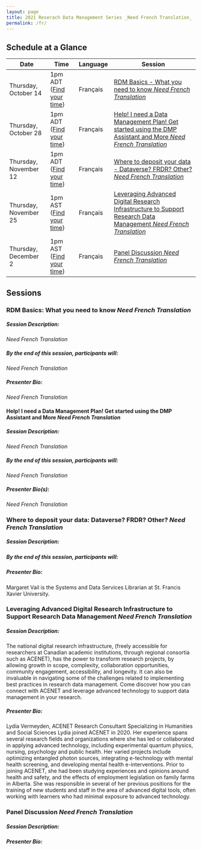 ```yaml
---
layout: page
title: 2021 Reserach Data Management Series _Need French Translation_
permalink: /fr/
---
```


## Schedule at a Glance

| Date | Time | Language | Session |
| ---- | ---- | -------- | ------- |
| Thursday, October 14 | 1pm ADT ([Find your time](https://dateful.com/time-zone-converter?t=1pm&d=2021-10-14&tz2=Atlantic-Daylight-Time-ADT)) | Français | [RDM Basics - What you need to know _Need French Translation_](#basics) |
| Thursday, October 28 | 1pm ADT ([Find your time](https://dateful.com/time-zone-converter?t=1pm&d=2021-10-28&tz2=Atlantic-Daylight-Time-ADT)) | Français | [Help! I need a Data Management Plan! Get started using the DMP Assistant and More _Need French Translation_](#dmp) |
| Thursday, November 12 | 1pm ADT ([Find your time](https://dateful.com/time-zone-converter?t=1pm&d=2021-11-12&tz2=Atlantic-Daylight-Time-ADT)) | Français | [Where to deposit your data - Dataverse? FRDR? Other? _Need French Translation_](#dataverse) |
| Thursday, November 25 | 1pm AST ([Find your time](https://dateful.com/time-zone-converter?t=12pm&d=2021-11-25&tz2=Atlantic-Standard-Time-AST)) | Français | [Leveraging Advanced Digital Research Infrastructure to Support Research Data Management _Need French Translation_](#cc) |
| Thursday, December 2 | 1pm AST ([Find your time](https://dateful.com/time-zone-converter?t=12pm&d=2021-12-02&tz2=Atlantic-Standard-Time-AST)) | Français | [Panel Discussion _Need French Translation_](#panel) |

## Sessions

### <a id="basics"></a>RDM Basics: What you need to know _Need French Translation_

##### Session Description:  
_Need French Translation_
     
##### By the end of this session, participants will: 
_Need French Translation_

##### Presenter Bio:
_Need French Translation_

#### <a id="dmp"></a>Help! I need a Data Management Plan! Get started using the DMP Assistant and More _Need French Translation_

##### Session Description:  
 _Need French Translation_

##### By the end of this session, participants will: 
 _Need French Translation_

##### Presenter Bio(s): 
 _Need French Translation_

### <a id="dataverse"></a>Where to deposit your data: Dataverse? FRDR? Other? _Need French Translation_

##### Session Description:

##### By the end of this session, participants will: 

##### Presenter Bio:
Margaret Vail is the Systems and Data Services Librarian at St. Francis Xavier University.

### <a id="cc"></a>Leveraging Advanced Digital Research Infrastructure to Support Research Data Management _Need French Translation_

##### Session Description:  
The national digital research infrastructure, (freely accessible for researchers at Canadian academic institutions, through regional consortia such as  ACENET), has the power to transform research projects, by allowing growth in scope, complexity, collaboration opportunities, community engagement, accessibility, and longevity. It can also be invaluable in navigating some of the challenges related to implementing best practices in research data management. Come discover how you can connect with ACENET and leverage advanced technology to support data management in your research.

##### Presenter Bio:
Lydia Vermeyden, ACENET Research Consultant Specializing in Humanities and Social Sciences
Lydia joined ACENET in 2020. Her experience spans several research fields and organizations where she has led or collaborated in applying advanced technology, including experimental quantum physics, nursing, psychology and public health. Her varied projects include optimizing entangled photon sources, integrating e-technology with mental health screening, and developing mental health e-interventions. Prior to joining ACENET, she had been studying experiences and opinions around health and safety, and the effects of employment legislation on family farms in Alberta. She was responsible in several of her previous positions for the training of new students and staff in the area of advanced digital tools, often working with learners who had minimal exposure to advanced technology. 

### <a id="panel"></a>Panel Discussion _Need French Translation_

##### Session Description:  


##### Presenter Bio:
